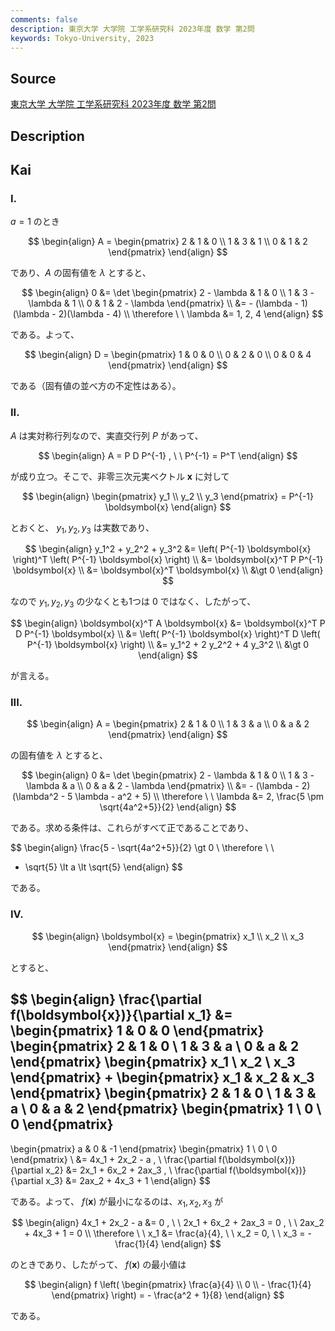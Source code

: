 ```yaml
---
comments: false
description: 東京大学 大学院 工学系研究科 2023年度 数学 第2問
keywords: Tokyo-University, 2023
---
```


## **Source**
[東京大学 大学院 工学系研究科 2023年度 数学 第2問](https://www.t.u-tokyo.ac.jp/soe/admission/general-past)

## **Description**

## **Kai**
### I.
$a=1$ のとき

$$
\begin{align}
A = \begin{pmatrix} 2 & 1 & 0 \\ 1 & 3 & 1 \\ 0 & 1 & 2 \end{pmatrix}
\end{align}
$$

であり、$A$ の固有値を $\lambda$ とすると、

$$
\begin{align}
0
&= \det \begin{pmatrix}
2 - \lambda & 1 & 0 \\ 1 & 3 - \lambda & 1 \\ 0 & 1 & 2 - \lambda
\end{pmatrix}
\\
&= - (\lambda - 1)(\lambda - 2)(\lambda - 4)
\\
\therefore \ \ \lambda &= 1, 2, 4
\end{align}
$$

である。よって、

$$
\begin{align}
D = \begin{pmatrix} 1 & 0 & 0 \\ 0 & 2 & 0 \\ 0 & 0 & 4 \end{pmatrix}
\end{align}
$$

である（固有値の並べ方の不定性はある）。

### II.
$A$ は実対称行列なので、実直交行列 $P$ があって、

$$
\begin{align}
A = P D P^{-1} , \ \ P^{-1} = P^T
\end{align}
$$

が成り立つ。そこで、非零三次元実ベクトル $\boldsymbol{x}$ に対して

$$
\begin{align}
\begin{pmatrix} y_1 \\ y_2 \\ y_3 \end{pmatrix}
= P^{-1} \boldsymbol{x}
\end{align}
$$

とおくと、 $y_1, y_2, y_3$ は実数であり、

$$
\begin{align}
y_1^2 + y_2^2 + y_3^2
&= \left( P^{-1} \boldsymbol{x} \right)^T
\left( P^{-1} \boldsymbol{x} \right)
\\
&= \boldsymbol{x}^T P P^{-1} \boldsymbol{x}
\\
&= \boldsymbol{x}^T \boldsymbol{x}
\\
&\gt 0
\end{align}
$$

なので $y_1, y_2, y_3$ の少なくとも1つは $0$ ではなく、したがって、

$$
\begin{align}
\boldsymbol{x}^T A \boldsymbol{x}
&= \boldsymbol{x}^T P D P^{-1} \boldsymbol{x}
\\
&= \left( P^{-1} \boldsymbol{x} \right)^T D
\left( P^{-1} \boldsymbol{x} \right)
\\
&= y_1^2 + 2 y_2^2 + 4 y_3^2
\\
&\gt 0
\end{align}
$$

が言える。

### III.

$$
\begin{align}
A = \begin{pmatrix} 2 & 1 & 0 \\ 1 & 3 & a \\ 0 & a & 2 \end{pmatrix}
\end{align}
$$

の固有値を $\lambda$ とすると、

$$
\begin{align}
0
&= \det \begin{pmatrix}
2 - \lambda & 1 & 0 \\ 1 & 3 - \lambda & a \\ 0 & a & 2 - \lambda
\end{pmatrix}
\\
&= - (\lambda - 2)(\lambda^2 - 5 \lambda - a^2 + 5)
\\
\therefore \ \ \lambda &= 2, \frac{5 \pm \sqrt{4a^2+5}}{2}
\end{align}
$$

である。求める条件は、これらがすべて正であることであり、

$$
\begin{align}
\frac{5 - \sqrt{4a^2+5}}{2} \gt 0
\\
\therefore \ \ 
- \sqrt{5} \lt a \lt \sqrt{5}
\end{align}
$$

である。

### IV.

$$
\begin{align}
\boldsymbol{x} = \begin{pmatrix} x_1 \\ x_2 \\ x_3 \end{pmatrix}
\end{align}
$$

とすると、

$$
\begin{align}
\frac{\partial f(\boldsymbol{x})}{\partial x_1}
&= 
\begin{pmatrix} 1 & 0 & 0 \end{pmatrix}
\begin{pmatrix} 2 & 1 & 0 \\ 1 & 3 & a \\ 0 & a & 2 \end{pmatrix}
\begin{pmatrix} x_1 \\ x_2 \\ x_3 \end{pmatrix}
+
\begin{pmatrix} x_1 & x_2 & x_3 \end{pmatrix}
\begin{pmatrix} 2 & 1 & 0 \\ 1 & 3 & a \\ 0 & a & 2 \end{pmatrix}
\begin{pmatrix} 1 \\ 0 \\ 0 \end{pmatrix}
-
\begin{pmatrix} a & 0 & -1 \end{pmatrix}
\begin{pmatrix} 1 \\ 0 \\ 0 \end{pmatrix}
\\
&= 4x_1 + 2x_2 - a
, \\
\frac{\partial f(\boldsymbol{x})}{\partial x_2}
&= 2x_1 + 6x_2 + 2ax_3
, \\
\frac{\partial f(\boldsymbol{x})}{\partial x_3}
&= 2ax_2 + 4x_3 + 1
\end{align}
$$

である。よって、 $f(\boldsymbol{x})$ が最小になるのは、$x_1, x_2, x_3$ が

$$
\begin{align}
4x_1 + 2x_2 - a &= 0
, \ \ 
2x_1 + 6x_2 + 2ax_3 = 0
, \ \ 
2ax_2 + 4x_3 + 1 = 0
\\
\therefore \ \ 
x_1 &= \frac{a}{4}, \ \ x_2 = 0, \ \ x_3 = - \frac{1}{4}
\end{align}
$$

のときであり、したがって、 $f(\boldsymbol{x})$ の最小値は

$$
\begin{align}
f \left( \begin{pmatrix}
\frac{a}{4} \\ 0 \\ - \frac{1}{4} \end{pmatrix} \right)
= - \frac{a^2 + 1}{8}
\end{align}
$$

である。